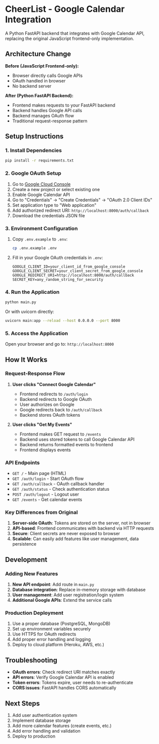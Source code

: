 # CheerList - Google Calendar Integration

A Python FastAPI backend that integrates with Google Calendar API, replacing the original JavaScript frontend-only implementation.

## Architecture Change

**Before (JavaScript Frontend-only):**
- Browser directly calls Google APIs
- OAuth handled in browser
- No backend server

**After (Python FastAPI Backend):**
- Frontend makes requests to your FastAPI backend
- Backend handles Google API calls
- Backend manages OAuth flow
- Traditional request-response pattern

## Setup Instructions

### 1. Install Dependencies

```bash
pip install -r requirements.txt
```

### 2. Google OAuth Setup

1. Go to [Google Cloud Console](https://console.cloud.google.com/)
2. Create a new project or select existing one
3. Enable Google Calendar API
4. Go to "Credentials" → "Create Credentials" → "OAuth 2.0 Client IDs"
5. Set application type to "Web application"
6. Add authorized redirect URI: `http://localhost:8000/auth/callback`
7. Download the credentials JSON file

### 3. Environment Configuration

1. Copy `.env.example` to `.env`:
   ```bash
   cp .env.example .env
   ```

2. Fill in your Google OAuth credentials in `.env`:
   ```
   GOOGLE_CLIENT_ID=your_client_id_from_google_console
   GOOGLE_CLIENT_SECRET=your_client_secret_from_google_console
   GOOGLE_REDIRECT_URI=http://localhost:8000/auth/callback
   SECRET_KEY=any_random_string_for_security
   ```

### 4. Run the Application

```bash
python main.py
```

Or with uvicorn directly:
```bash
uvicorn main:app --reload --host 0.0.0.0 --port 8000
```

### 5. Access the Application

Open your browser and go to: `http://localhost:8000`

## How It Works

### Request-Response Flow

1. **User clicks "Connect Google Calendar"**
   - Frontend redirects to `/auth/login`
   - Backend redirects to Google OAuth
   - User authorizes on Google
   - Google redirects back to `/auth/callback`
   - Backend stores OAuth tokens

2. **User clicks "Get My Events"**
   - Frontend makes GET request to `/events`
   - Backend uses stored tokens to call Google Calendar API
   - Backend returns formatted events to frontend
   - Frontend displays events

### API Endpoints

- `GET /` - Main page (HTML)
- `GET /auth/login` - Start OAuth flow
- `GET /auth/callback` - OAuth callback handler
- `GET /auth/status` - Check authentication status
- `POST /auth/logout` - Logout user
- `GET /events` - Get calendar events

### Key Differences from Original

1. **Server-side OAuth**: Tokens are stored on the server, not in browser
2. **API-based**: Frontend communicates with backend via HTTP requests
3. **Secure**: Client secrets are never exposed to browser
4. **Scalable**: Can easily add features like user management, data persistence

## Development

### Adding New Features

1. **New API endpoint**: Add route in `main.py`
2. **Database integration**: Replace in-memory storage with database
3. **User management**: Add user registration/login system
4. **Additional Google APIs**: Extend the service calls

### Production Deployment

1. Use a proper database (PostgreSQL, MongoDB)
2. Set up environment variables securely
3. Use HTTPS for OAuth redirects
4. Add proper error handling and logging
5. Deploy to cloud platform (Heroku, AWS, etc.)

## Troubleshooting

- **OAuth errors**: Check redirect URI matches exactly
- **API errors**: Verify Google Calendar API is enabled
- **Token errors**: Tokens expire, user needs to re-authenticate
- **CORS issues**: FastAPI handles CORS automatically

## Next Steps

1. Add user authentication system
2. Implement database storage
3. Add more calendar features (create events, etc.)
4. Add error handling and validation
5. Deploy to production
